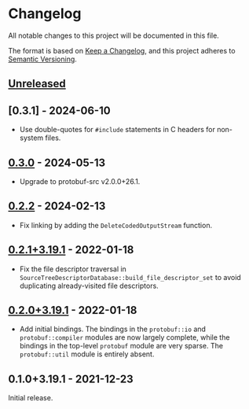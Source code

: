 # Changelog

All notable changes to this project will be documented in this file.

The format is based on [Keep a Changelog], and this project adheres to [Semantic
Versioning].

<!-- #release:next-header -->

## [Unreleased] <!-- #release:date -->

## [0.3.1] - 2024-06-10

* Use double-quotes for `#include` statements in C headers for non-system files.

## [0.3.0] - 2024-05-13

* Upgrade to protobuf-src v2.0.0+26.1.

## [0.2.2] - 2024-02-13

* Fix linking by adding the `DeleteCodedOutputStream` function.

## [0.2.1+3.19.1] - 2022-01-18

* Fix the file descriptor traversal in
 `SourceTreeDescriptorDatabase::build_file_descriptor_set` to avoid duplicating
 already-visited file descriptors.

## [0.2.0+3.19.1] - 2022-01-18

* Add initial bindings. The bindings in the `protobuf::io` and
  `protobuf::compiler` modules are now largely complete, while the bindings in
  the top-level `protobuf` module are very sparse. The `protobuf::util` module
  is entirely absent.

## 0.1.0+3.19.1 - 2021-12-23

Initial release.

<!-- #release:next-url -->
[Unreleased]: https://github.com/MaterializeInc/rust-protobuf-native/compare/protobuf-native-v0.3.0...HEAD
[0.3.0]: https://github.com/MaterializeInc/rust-protobuf-native/compare/protobuf-native-v0.2.2...protobuf-native-v0.3.0
[0.2.2]: https://github.com/MaterializeInc/rust-protobuf-native/compare/protobuf-native-v0.2.1+3.19.1...protobuf-native-v0.2.2
[0.2.1+3.19.1]: https://github.com/MaterializeInc/rust-protobuf-native/compare/protobuf-native-v0.2.0+3.19.1...protobuf-native-v0.2.1+3.19.1
[0.2.0+3.19.1]: https://github.com/MaterializeInc/rust-protobuf-native/compare/protobuf-native-v0.1.0+3.19.1...protobuf-native-v0.2.0+3.19.1

[Keep a Changelog]: https://keepachangelog.com/en/1.0.0/
[Semantic Versioning]: https://semver.org/spec/v2.0.0.html
